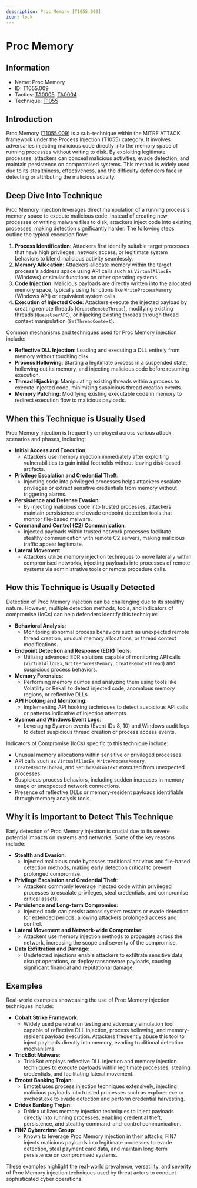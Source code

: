 ```yaml
---
description: Proc Memory [T1055.009]
icon: lock
---
```


# Proc Memory

## Information

- Name: Proc Memory
- ID: T1055.009
- Tactics: [TA0005](../TA0005/TA0005.md), [TA0004](../TA0004/TA0004.md)
- Technique: [T1055](T1055.md)

## Introduction

Proc Memory ([T1055.009](https://attack.mitre.org/techniques/T1055/009/)) is a sub-technique within the MITRE ATT\&CK framework under the Process Injection (T1055) category. It involves adversaries injecting malicious code directly into the memory space of running processes without writing to disk. By exploiting legitimate processes, attackers can conceal malicious activities, evade detection, and maintain persistence on compromised systems. This method is widely used due to its stealthiness, effectiveness, and the difficulty defenders face in detecting or attributing the malicious activity.

## Deep Dive Into Technique

Proc Memory injection leverages direct manipulation of a running process's memory space to execute malicious code. Instead of creating new processes or writing malware files to disk, attackers inject code into existing processes, making detection significantly harder. The following steps outline the typical execution flow:

1. **Process Identification**: Attackers first identify suitable target processes that have high privileges, network access, or legitimate system behaviors to blend malicious activity seamlessly.
2. **Memory Allocation**: Attackers allocate memory within the target process's address space using API calls such as `VirtualAllocEx` (Windows) or similar functions on other operating systems.
3. **Code Injection**: Malicious payloads are directly written into the allocated memory space, typically using functions like `WriteProcessMemory` (Windows API) or equivalent system calls.
4. **Execution of Injected Code**: Attackers execute the injected payload by creating remote threads (`CreateRemoteThread`), modifying existing threads (`QueueUserAPC`), or hijacking existing threads through thread context manipulation (`SetThreadContext`).

Common mechanisms and techniques used for Proc Memory injection include:

- **Reflective DLL Injection**: Loading and executing a DLL entirely from memory without touching disk.
- **Process Hollowing**: Starting a legitimate process in a suspended state, hollowing out its memory, and injecting malicious code before resuming execution.
- **Thread Hijacking**: Manipulating existing threads within a process to execute injected code, minimizing suspicious thread creation events.
- **Memory Patching**: Modifying existing executable code in memory to redirect execution flow to malicious payloads.

## When this Technique is Usually Used

Proc Memory injection is frequently employed across various attack scenarios and phases, including:

- **Initial Access and Execution**:
  - Attackers use memory injection immediately after exploiting vulnerabilities to gain initial footholds without leaving disk-based artifacts.
- **Privilege Escalation and Credential Theft**:
  - Injecting code into privileged processes helps attackers escalate privileges or extract sensitive credentials from memory without triggering alarms.
- **Persistence and Defense Evasion**:
  - By injecting malicious code into trusted processes, attackers maintain persistence and evade endpoint detection tools that monitor file-based malware.
- **Command and Control (C2) Communication**:
  - Injected payloads within trusted network processes facilitate stealthy communication with remote C2 servers, making malicious traffic appear legitimate.
- **Lateral Movement**:
  - Attackers utilize memory injection techniques to move laterally within compromised networks, injecting payloads into processes of remote systems via administrative tools or remote procedure calls.

## How this Technique is Usually Detected

Detection of Proc Memory injection can be challenging due to its stealthy nature. However, multiple detection methods, tools, and indicators of compromise (IoCs) can help defenders identify this technique:

- **Behavioral Analysis**:
  - Monitoring abnormal process behaviors such as unexpected remote thread creation, unusual memory allocations, or thread context modifications.
- **Endpoint Detection and Response (EDR) Tools**:
  - Utilizing advanced EDR solutions capable of monitoring API calls (`VirtualAllocEx`, `WriteProcessMemory`, `CreateRemoteThread`) and suspicious process behaviors.
- **Memory Forensics**:
  - Performing memory dumps and analyzing them using tools like Volatility or Rekall to detect injected code, anomalous memory regions, or reflective DLLs.
- **API Hooking and Monitoring**:
  - Implementing API hooking techniques to detect suspicious API calls or patterns indicative of injection attempts.
- **Sysmon and Windows Event Logs**:
  - Leveraging Sysmon events (Event IDs 8, 10) and Windows audit logs to detect suspicious thread creation or process access events.

Indicators of Compromise (IoCs) specific to this technique include:

- Unusual memory allocations within sensitive or privileged processes.
- API calls such as `VirtualAllocEx`, `WriteProcessMemory`, `CreateRemoteThread`, and `SetThreadContext` executed from unexpected processes.
- Suspicious process behaviors, including sudden increases in memory usage or unexpected network connections.
- Presence of reflective DLLs or memory-resident payloads identifiable through memory analysis tools.

## Why it is Important to Detect This Technique

Early detection of Proc Memory injection is crucial due to its severe potential impacts on systems and networks. Some of the key reasons include:

- **Stealth and Evasion**:
  - Injected malicious code bypasses traditional antivirus and file-based detection methods, making early detection critical to prevent prolonged compromise.
- **Privilege Escalation and Credential Theft**:
  - Attackers commonly leverage injected code within privileged processes to escalate privileges, steal credentials, and compromise critical assets.
- **Persistence and Long-term Compromise**:
  - Injected code can persist across system restarts or evade detection for extended periods, allowing attackers prolonged access and control.
- **Lateral Movement and Network-wide Compromise**:
  - Attackers use memory injection methods to propagate across the network, increasing the scope and severity of the compromise.
- **Data Exfiltration and Damage**:
  - Undetected injections enable attackers to exfiltrate sensitive data, disrupt operations, or deploy ransomware payloads, causing significant financial and reputational damage.

## Examples

Real-world examples showcasing the use of Proc Memory injection techniques include:

- **Cobalt Strike Framework**:
  - Widely used penetration testing and adversary simulation tool capable of reflective DLL injection, process hollowing, and memory-resident payload execution. Attackers frequently abuse this tool to inject payloads directly into memory, evading traditional detection mechanisms.
- **TrickBot Malware**:
  - TrickBot employs reflective DLL injection and memory injection techniques to execute payloads within legitimate processes, stealing credentials, and facilitating lateral movement.
- **Emotet Banking Trojan**:
  - Emotet uses process injection techniques extensively, injecting malicious payloads into trusted processes such as explorer.exe or svchost.exe to evade detection and perform credential harvesting.
- **Dridex Banking Trojan**:
  - Dridex utilizes memory injection techniques to inject payloads directly into running processes, enabling credential theft, persistence, and stealthy command-and-control communication.
- **FIN7 Cybercrime Group**:
  - Known to leverage Proc Memory injection in their attacks, FIN7 injects malicious payloads into legitimate processes to evade detection, steal payment card data, and maintain long-term persistence on compromised systems.

These examples highlight the real-world prevalence, versatility, and severity of Proc Memory injection techniques used by threat actors to conduct sophisticated cyber operations.
